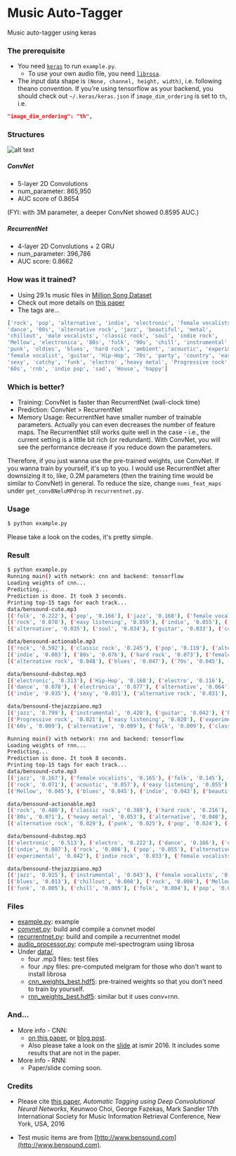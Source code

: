 # Music Auto-Tagger
Music auto-tagger using keras

### The prerequisite
* You need [`keras`](http://keras.io) to run `example.py`.
  * To use your own audio file, you need [`librosa`](http://librosa.github.io/librosa/).
* The input data shape is `(None, channel, height, width)`, i.e. following theano convention. If you're using tensorflow as your backend, you should check out `~/.keras/keras.json` if `image_dim_ordering` is set to `th`, i.e.
```json
"image_dim_ordering": "th",
```

### Structures

![alt text](https://github.com/keunwoochoi/music-auto_tagging-keras/blob/master/imgs/diagrams.png "structures")

##### ConvNet 
 * 5-layer 2D Convolutions
 * num_parameter: 865,950
 * AUC score of 0.8654

(FYI: with 3M parameter, a deeper ConvNet showed 0.8595 AUC.)

##### RecurrentNet
 * 4-layer 2D Convolutions + 2 GRU 
 * num_parameter: 396,786
 * AUC score: 0.8662

### How was it trained?
 * Using 29.1s music files in [Million Song Dataset](http://labrosa.ee.columbia.edu/millionsong/)
 * Check out more details on [this paper](https://arxiv.org/abs/1606.00298)
 * The tags are...

```python
['rock', 'pop', 'alternative', 'indie', 'electronic', 'female vocalists', 
'dance', '00s', 'alternative rock', 'jazz', 'beautiful', 'metal', 
'chillout', 'male vocalists', 'classic rock', 'soul', 'indie rock',
'Mellow', 'electronica', '80s', 'folk', '90s', 'chill', 'instrumental',
'punk', 'oldies', 'blues', 'hard rock', 'ambient', 'acoustic', 'experimental',
'female vocalist', 'guitar', 'Hip-Hop', '70s', 'party', 'country', 'easy listening',
'sexy', 'catchy', 'funk', 'electro' ,'heavy metal', 'Progressive rock',
'60s', 'rnb', 'indie pop', 'sad', 'House', 'happy']
```

### Which is better?
 * Training: ConvNet is faster than RecurrentNet (wall-clock time)
 * Prediction: ConvNet > RecurrentNet
 * Memory Usage: RecurrentNet have smaller number of trainable parameters. Actually you can even decreases the number of feature maps. The RecurrentNet still works quite well in the case - i.e., the current setting is a little bit rich (or redundant). With ConvNet, you will see the performance decrease if you reduce down the parameters. 

Therefore, if you just wanna use the pre-trained weights, use ConvNet. If you wanna train by yourself, it's up to you. I would use RecurrentNet after downsizing it to, like, 0.2M parameters (then the training time would be similar to ConvNet) in general. To reduce the size, change `nums_feat_maps` under `get_convBNeluMPdrop` in `recurrentnet.py`.

### Usage
```bash
$ python example.py
```
Please take a look on the codes, it's pretty simple.

### Result

``` bash
$ python example.py
Running main() with network: cnn and backend: tensorflow
Loading weights of cnn...
Predicting...
Prediction is done. It took 3 seconds.
Printing top-15 tags for each track...
data/bensound-cute.mp3
[('folk', '0.222'), ('pop', '0.166'), ('jazz', '0.160'), ('female vocalists', '0.092'), ('acoustic', '0.075')]
[('rock', '0.070'), ('easy listening', '0.059'), ('indie', '0.055'), ('Mellow', '0.051'), ('beautiful', '0.036')]
[('alternative', '0.035'), ('soul', '0.034'), ('guitar', '0.033'), ('country', '0.032'), ('chillout', '0.027')]

data/bensound-actionable.mp3
[('rock', '0.592'), ('classic rock', '0.245'), ('pop', '0.119'), ('alternative', '0.109'), ('punk', '0.086')]
[('indie', '0.083'), ('80s', '0.076'), ('hard rock', '0.073'), ('female vocalists', '0.062'), ('indie rock', '0.051')]
[('alternative rock', '0.048'), ('blues', '0.047'), ('70s', '0.045'), ('90s', '0.039'), ('60s', '0.036')]

data/bensound-dubstep.mp3
[('electronic', '0.313'), ('Hip-Hop', '0.160'), ('electro', '0.116'), ('rock', '0.107'), ('pop', '0.085')]
[('dance', '0.078'), ('electronica', '0.077'), ('alternative', '0.064'), ('female vocalists', '0.047'), ('rnb', '0.047')]
[('indie', '0.035'), ('sexy', '0.031'), ('alternative rock', '0.031'), ('00s', '0.027'), ('hard rock', '0.024')]

data/bensound-thejazzpiano.mp3
[('jazz', '0.799'), ('instrumental', '0.420'), ('guitar', '0.042'), ('blues', '0.028'), ('rock', '0.023')]
[('Progressive rock', '0.021'), ('easy listening', '0.020'), ('experimental', '0.018'), ('oldies', '0.013'), ('chillout', '0.009')]
[('60s', '0.009'), ('alternative', '0.009'), ('folk', '0.009'), ('classic rock', '0.007'), ('indie', '0.007')]

Running main() with network: rnn and backend: tensorflow
Loading weights of rnn...
Predicting...
Prediction is done. It took 8 seconds.
Printing top-15 tags for each track...
data/bensound-cute.mp3
[('jazz', '0.167'), ('female vocalists', '0.165'), ('folk', '0.145'), ('pop', '0.117'), ('soul', '0.110')]
[('rock', '0.071'), ('acoustic', '0.057'), ('easy listening', '0.055'), ('country', '0.053'), ('oldies', '0.049')]
[('Mellow', '0.045'), ('blues', '0.045'), ('indie', '0.043'), ('beautiful', '0.032'), ('chillout', '0.031')]

data/bensound-actionable.mp3
[('rock', '0.480'), ('classic rock', '0.389'), ('hard rock', '0.216'), ('blues', '0.085'), ('70s', '0.074')]
[('80s', '0.071'), ('heavy metal', '0.053'), ('alternative', '0.040'), ('Progressive rock', '0.040'), ('60s', '0.032')]
[('alternative rock', '0.029'), ('punk', '0.025'), ('pop', '0.024'), ('guitar', '0.022'), ('90s', '0.017')]

data/bensound-dubstep.mp3
[('electronic', '0.513'), ('electro', '0.222'), ('dance', '0.166'), ('electronica', '0.134'), ('House', '0.098')]
[('indie', '0.087'), ('rock', '0.086'), ('pop', '0.055'), ('alternative', '0.054'), ('Hip-Hop', '0.044')]
[('experimental', '0.042'), ('indie rock', '0.033'), ('female vocalists', '0.024'), ('00s', '0.024'), ('party', '0.023')]

data/bensound-thejazzpiano.mp3
[('jazz', '0.915'), ('instrumental', '0.043'), ('female vocalists', '0.018'), ('guitar', '0.017'), ('easy listening', '0.014')]
[('blues', '0.013'), ('chillout', '0.008'), ('rock', '0.008'), ('Mellow', '0.007'), ('soul', '0.006')]
[('funk', '0.005'), ('chill', '0.005'), ('folk', '0.004'), ('pop', '0.004'), ('ambient', '0.004')]

```

### Files
* [example.py](https://github.com/keunwoochoi/music-auto_tagging-keras/blob/master/example.py): example
* [convnet.py](https://github.com/keunwoochoi/music-auto_tagging-keras/blob/master/convnet.py): build and compile a convnet model
* [recurrentnet.py](https://github.com/keunwoochoi/music-auto_tagging-keras/blob/master/recurrentnet.py): build and compile a recurrentnet model
* [audio_processor.py](https://github.com/keunwoochoi/music-auto_tagging-keras/blob/master/audio_processor.py): compute mel-spectrogram using librosa
* Under [data/](https://github.com/keunwoochoi/music-auto_tagging-keras/tree/master/data),
  - four .mp3 files: test files
  - four .npy files: pre-computed melgram for those who don't want to install librosa
  - [cnn_weights_best.hdf5](https://github.com/keunwoochoi/music-auto_tagging-keras/blob/master/data/cnn_weights_best.hdf5): pre-trained weights so that you don't need to train by yourself.
  - [rnn_weights_best.hdf5](https://github.com/keunwoochoi/music-auto_tagging-keras/blob/master/data/rnn_weights_best.hdf5): similar but it uses conv+rnn. 


### And...

* More info - CNN: 
  * [on this paper](https://arxiv.org/abs/1606.00298), or [blog post](https://keunwoochoi.wordpress.com/2016/06/02/paper-is-out-automatic-tagging-using-deep-convolutional-neural-networks/).
  * Also please take a look on the [slide](https://github.com/keunwoochoi/music-auto_tagging-keras/blob/master/slide-ismir-2016.pdf) at ismir 2016. It includes some results that are not in the paper.
* More info - RNN:
  * Paper/slide coming soon.

### Credits
* Please cite [this paper](https://scholar.google.co.kr/citations?view_op=view_citation&hl=en&user=ZrqdSu4AAAAJ&citation_for_view=ZrqdSu4AAAAJ:3fE2CSJIrl8C), *Automatic Tagging using Deep Convolutional Neural Networks*, Keunwoo Choi, George Fazekas, Mark Sandler
17th International Society for Music Information Retrieval Conference, New York, USA, 2016

* Test music items are from [http://www.bensound.com](http://www.bensound.com).
